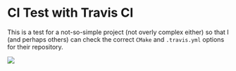 # CI Test with Travis CI

This is a test for a not-so-simple project (not overly complex either) so that I (and perhaps others) can check the correct `CMake` and `.travis.yml` options for their repository.

![](https://travis-ci.org/samaursa/ci_test.svg?branch=master)
